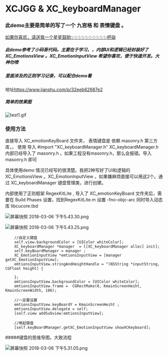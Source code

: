 # XCJGG & XC_keyboardManager

### 此demo主要是简单的写了一个 九宫格 和 表情键盘 。

<a href= "target" >如果你喜欢，请送我一个星星鼓励✨✨✨✨✨✨✨✨✨✨吧😄</a>

#####  此demo参考了小码哥代码。主要在于学习，，内部UI和逻辑已经封装好了 XC_EmotionsView  。XC_EmotionInputView 希望你喜欢，便于快速开发。大神勿喷

##### 里面涉及的正则学习记录，可以配合demo看
地址<https://www.jianshu.com/p/32eeb62687e2>

##### 简单的效果图

![test1.gif](http://upload-images.jianshu.io/upload_images/2018474-a97ea1160f2c2629.gif?imageMogr2/auto-orient/strip)

### 使用方法
直接导入  XC_emotionKeyBoard  文件夹， 表情键盘是 依赖 masonry.h 第三方库，。 使用
导入 #import "XC_keyboardManager.h"   XC_keyboardManager.h 内部已经导入了 masonry.h 。如果工程没有masonry.h，那么会报错。导入masonry.h 即可

具体使用demo 情况已经写的很清楚。我把2种写好了UI和逻辑的 XC_EmotionsView  。XC_EmotionInputView ，如果嫌麻烦直接可以用这2个。通过 XC_keyboardManager 键盘管理类，进行创建。

内部使用了正则框架 RegexKitLite , 导入了 XC_emotionKeyBoard 文件夹后，需要在 Build Phases 设置，找到RegexKitLite.m  设置 -fno-objc-arc
同时导入动态库  libcucore.tbd


![屏幕快照 2018-03-06 下午5.43.30.png](http://upload-images.jianshu.io/upload_images/2018474-b715b0ed06db808b.png?imageMogr2/auto-orient/strip%7CimageView2/2/w/1240)


![屏幕快照 2018-03-06 下午5.43.25.png](http://upload-images.jianshu.io/upload_images/2018474-61bb7ccb14c65fa6.png?imageMogr2/auto-orient/strip%7CimageView2/2/w/1240)


```
    //自定义键盘
    self.view.backgroundColor = [UIColor whiteColor];
    XC_keyboardManager *manager  = [[XC_keyboardManager alloc] init];
    self.keyBoardManager = manager ;
    XC_EmotionInputView *emtionsInputView = [manager getXC_EmotionInputView];
    emtionsInputView.stringAndHeightHandle = ^(NSString *inputString, CGFloat height) {

    };
    emtionsInputView.backgroundColor = [UIColor whiteColor];
    emtionsInputView.frame =  CGRectMake(0, KmainScreenHeiht,  KmainScreenWidth, 106);

    //一定要设置
    emtionsInputView.keyBoardY = KmainScreenHeiht ;
    emtionsInputView.delegate = self;
    [self.view addSubview:emtionsInputView];

    //唤起键盘
    [self.keyBoardManager.getXC_EmotionInputView showXCKeyboard];

```



#####键盘的思维导图。大致流程

![屏幕快照 2018-03-06 下午5.31.05.png](http://upload-images.jianshu.io/upload_images/2018474-2d6101ec76f11266.png?imageMogr2/auto-orient/strip%7CimageView2/2/w/1240)



